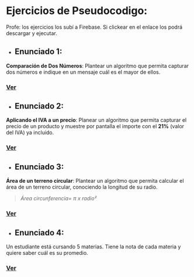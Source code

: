 # Ejercicios de Pseudocodigo:

Profe: los ejercicios los subí a Firebase. Si clickear en el enlace los podrá descargar y ejecutar.

 * ## Enunciado 1:
  **Comparación de Dos Números**: Plantear un algoritmo que permita capturar dos números e indique en un mensaje cuál es el mayor de ellos.

  ### [Ver](https://firebasestorage.googleapis.com/v0/b/ciencia-de-datos-ispc.appspot.com/o/int%20prog%2F01-algoritmos-ejercicios.psc?alt=media&token=c0e59c4b-f422-461f-97a5-0503f6e5a409)

 * ## Enunciado 2: 
  **Aplicando el IVA a un precio**: Planear un algoritmo que permita capturar el precio de un producto y muestre por pantalla el importe con el **21%** (valor del IVA) ya incluido. 

  ### [Ver](https://firebasestorage.googleapis.com/v0/b/ciencia-de-datos-ispc.appspot.com/o/int%20prog%2F02-algoritmos-ejercicios.psc?alt=media&token=76e2ee9b-d30c-4fc7-a6d1-905dd4e4b304)

  * ## Enunciado 3:
  **Área de un terreno circular**: Plantear un algoritmo que permita calcular el área de un terreno circular, conociendo la longitud de su radio.

  > *Área circunferencia= π x radio²*

  ### [Ver](https://firebasestorage.googleapis.com/v0/b/ciencia-de-datos-ispc.appspot.com/o/int%20prog%2F04-algoritmos-ejercicios.psc?alt=media&token=7871b1b1-bc61-4c6c-9b38-5372e551a042)
  
  * ## Enunciado 4:
  Un estudiante está cursando 5 materias. Tiene la nota de cada materia y quiere saber cuál es su promedio.

  ### [Ver](https://firebasestorage.googleapis.com/v0/b/ciencia-de-datos-ispc.appspot.com/o/int%20prog%2F05-algoritmos-ejercicios.psc?alt=media&token=983d7206-02d4-4562-867b-af1e8fc4f694)

